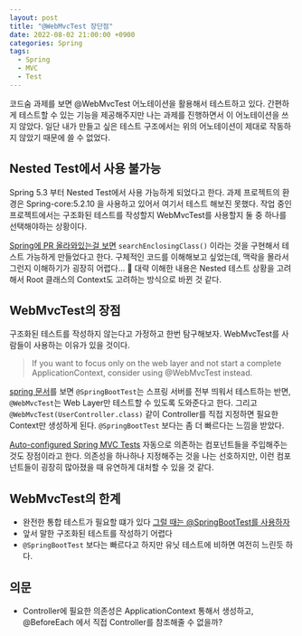 ```yaml
---
layout: post
title: "@WebMvcTest 장단점"
date: 2022-08-02 21:00:00 +0900
categories: Spring
tags:
  - Spring
  - MVC
  - Test
---
```


코드숨 과제를 보면 @WebMvcTest 어노테이션을 활용해서 테스트하고 있다. 
간편하게 테스트할 수 있는 기능을 제공해주지만 나는 과제를 진행하면서 이 어노테이션을 쓰지 않았다. 
일단 내가 만들고 싶은 테스트 구조에서는 위의 어노테이션이 제대로 작동하지 않았기 때문에 쓸 수 없었다.

## Nested Test에서 사용 불가능

Spring 5.3 부터 Nested Test에서 사용 가능하게 되었다고 한다. 
과제 프로젝트의 환경은 Spring-core:5.2.10 을 사용하고 있어서 여기서 테스트 해보진 못했다.
작업 중인 프로젝트에서는 구조화된 테스트를 작성할지 WebMvcTest를 사용할지 둘 중 하나를 선택해야하는 상황이다.

[Spring에 PR 올라와있는걸 보면](https://github.com/spring-projects/spring-boot/issues/12470#issuecomment-717410503) `searchEnclosingClass()` 이라는 것을 구현해서 테스트 가능하게 만들었다고 한다.
구체적인 코드를 이해해보고 싶었는데, 맥락을 몰라서 그런지 이해하기가 굉장히 어렵다… 🥲 
대략 이해한 내용은 Nested 테스트 상황을 고려해서 Root 클래스의 Context도 고려하는 방식으로 바뀐 것 같다.

## WebMvcTest의 장점

구조화된 테스트를 작성하지 않는다고 가정하고 한번 탐구해보자. WebMvcTest를 사람들이 사용하는 이유가 있을 것이다.

> If you want to focus only on the web layer and not start a complete ApplicationContext, consider using @WebMvcTest instead.

[spring 문서](https://docs.spring.io/spring-boot/docs/current/reference/htmlsingle/#features.testing.spring-boot-applications.with-mock-environment)를 보면 `@SpringBootTest`는 스프링 서버를 전부 띄워서 테스트하는 반면,
`@WebMvcTest`는 Web Layer만 테스트할 수 있도록 도와준다고 한다. 그리고 `@WebMvcTest(UserController.class)` 같이 Controller를 직접 지정하면 필요한 Context만 생성하게 된다.
`@SpringBootTest` 보다는 좀 더 빠르다는 느낌을 받았다.

[Auto-configured Spring MVC Tests](https://docs.spring.io/spring-boot/docs/current/reference/htmlsingle/#features.testing.spring-boot-applications.spring-mvc-tests) 자동으로 의존하는 컴포넌트들을 주입해주는 것도 장점이라고 한다.
의존성을 하나하나 지정해주는 것을 나는 선호하지만, 이런 컴포넌트들이 굉장히 많아졌을 때 유연하게 대처할 수 있을 것 같다.

## WebMvcTest의 한계

- 완전한 통합 테스트가 필요할 떄가 있다 [그럴 때는 @SpringBootTest를 사용하자](https://docs.spring.io/spring-boot/docs/current/reference/htmlsingle/#features.testing.spring-boot-applications.with-running-server)
- 앞서 말한 구조화된 테스트를 작성하기 어렵다
- `@SpringBootTest` 보다는 빠르다고 하지만 유닛 테스트에 비하면 여전히 느린듯 하다.

## 의문

- Controller에 필요한 의존성은 ApplicationContext 통해서 생성하고, @BeforeEach 에서 직접 Controller를 참조해줄 수 없을까?
